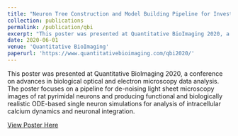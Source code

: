 ```yaml
---
title: "Neuron Tree Construction and Model Building Pipeline for Investigation of Neuronal Integration"
collection: publications
permalink: /publication/qbi
excerpt: "This poster was presented at Quantitative BioImaging 2020, a conference on advances in biological optical and electron microscopy data analysis. The poster focuses on a pipeline for de-noising light sheet microscopy images of rat pyrimidal neurons and producing functional and biologically realistic ODE-based single neuron simulations for analysis of intracellular calcium dynamics. <br/><img src='/images/qbi.png'>"
date: 2020-06-01
venue: 'Quantitative BioImaging'
paperurl: 'https://www.quantitativebioimaging.com/qbi2020/'
---
```

This poster was presented at Quantitative BioImaging 2020, a conference on advances in biological optical and electron microscopy data analysis. The poster focuses on a pipeline for de-noising light sheet microscopy images of rat pyrimidal neurons and producing functional and biologically realistic ODE-based single neuron simulations for analysis of intracellular calcium dynamics and neuronal integration.

[View Poster Here](http://jameswilsenach.github.io/files/QBI_poster.pdf)